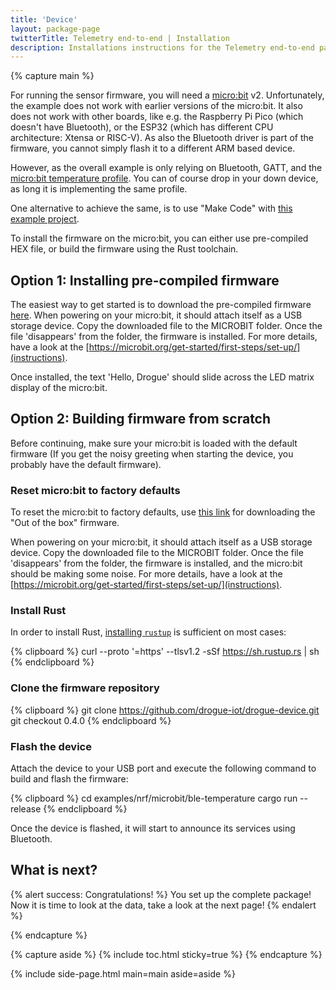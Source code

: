 ```yaml
---
title: 'Device'
layout: package-page
twitterTitle: Telemetry end-to-end | Installation
description: Installations instructions for the Telemetry end-to-end package.
---
```


{% capture main %}

For running the sensor firmware, you will need a [micro:bit](https://microbit.org/) v2. Unfortunately, the example
does not work with earlier versions of the micro:bit. It also does not work with other boards, like e.g. the
Raspberry Pi Pico (which doesn't have Bluetooth), or the ESP32 (which has different CPU architecture: Xtensa or RISC-V).
As also the Bluetooth driver is part of the firmware, you cannot simply flash it to a different ARM based device.

However, as the overall example is only relying on Bluetooth, GATT, and the [micro:bit temperature profile](https://lancaster-university.github.io/microbit-docs/resources/bluetooth/bluetooth_profile.html). You can of course drop in your down device, as long it is implementing the same profile.

One alternative to achieve the same, is to use "Make Code" with [this example project](https://makecode.microbit.org/_CcAYtycF5Tvy).

To install the firmware on the micro:bit, you can either use pre-compiled HEX file, or build the firmware using the Rust toolchain.

## Option 1: Installing pre-compiled firmware

The easiest way to get started is to download the pre-compiled firmware [here](https://github.com/drogue-iot/drogue-device/releases/download/0.4.0/ble-microbit.hex). When powering on your micro:bit, it should attach itself as a USB storage device. Copy the downloaded file to the MICROBIT folder. Once the file 'disappears' from the folder, the firmware is installed. For more details, have a look at the [https://microbit.org/get-started/first-steps/set-up/](instructions).

Once installed, the text 'Hello, Drogue' should slide across the LED matrix display of the micro:bit.

## Option 2: Building firmware from scratch

Before continuing, make sure your micro:bit is loaded with the default firmware (If you get the noisy greeting when starting the device, you probably have the default firmware).

### Reset micro:bit to factory defaults

To reset the micro:bit to factory defaults, use [this link](https://cdn.sanity.io/files/ajwvhvgo/production/9f233ee584643d0385d497ff27af54ff9553c5a2.hex?dl=OutOfBoxExperience.hex) for downloading the "Out of the box" firmware. 

When powering on your micro:bit, it should attach itself as a USB storage device. Copy the downloaded file to the MICROBIT folder. Once the file 'disappears' from the folder, the firmware is installed, and the micro:bit should be making some noise. For more details, have a look at the [https://microbit.org/get-started/first-steps/set-up/](instructions).

### Install Rust

In order to install Rust, [installing `rustup`](https://www.rust-lang.org/tools/install) is sufficient on most cases:

{% clipboard %}
curl --proto '=https' --tlsv1.2 -sSf https://sh.rustup.rs | sh
{% endclipboard %}

### Clone the firmware repository

{% clipboard %}
git clone https://github.com/drogue-iot/drogue-device.git
git checkout 0.4.0
{% endclipboard %}

### Flash the device

Attach the device to your USB port and execute the following command to build and flash the firmware:

{% clipboard %}
cd examples/nrf/microbit/ble-temperature
cargo run --release
{% endclipboard %}

Once the device is flashed, it will start to announce its services using Bluetooth.

## What is next?

{% alert success: Congratulations! %}
You set up the complete package! Now it is time to look at the data, take a look at the next page!
{% endalert %}

{% endcapture %}

{% capture aside %}
{% include toc.html sticky=true %}
{% endcapture %}

{% include side-page.html main=main aside=aside %}
